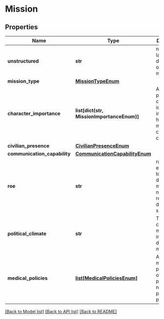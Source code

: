 # Mission

## Properties
Name | Type | Description | Notes
------------ | ------------- | ------------- | -------------
**unstructured** | **str** | natural language description of current mission | 
**mission_type** | [**MissionTypeEnum**](MissionTypeEnum.md) |  | 
**character_importance** | **list[dict(str, MissionImportanceEnum)]** | A list of pairs of character ids with an indicator of how mission-critical the character is | [optional] 
**civilian_presence** | [**CivilianPresenceEnum**](CivilianPresenceEnum.md) |  | [optional] 
**communication_capability** | [**CommunicationCapabilityEnum**](CommunicationCapabilityEnum.md) |  | [optional] 
**roe** | **str** | rules of engagement to inform decision-making, but not to restrict decision space | [optional] 
**political_climate** | **str** | The political climate in a mission to inform decision-making | [optional] 
**medical_policies** | [**list[MedicalPoliciesEnum]**](MedicalPoliciesEnum.md) | A list of medical policies; omit this property if no special policy is in place | [optional] 

[[Back to Model list]](../README.md#documentation-for-models) [[Back to API list]](../README.md#documentation-for-api-endpoints) [[Back to README]](../README.md)


